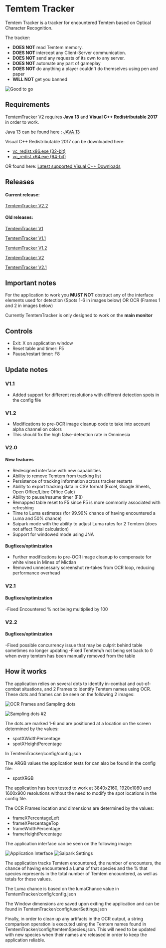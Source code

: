 # Temtem Tracker

Temtem Tracker is a tracker for encountered Temtem based on Optical Character Recognition. 

The tracker: 
* **DOES NOT** read Temtem memory. 
* **DOES NOT** intercept any Client-Server communication. 
* **DOES NOT** send any requests of its own to any server.
* **DOES NOT** automate any part of gameplay
* **DOES NOT** do anything a player couldn't do themselves using pen and paper
* **WILL NOT** get you banned

![Good to go](https://github.com/mculig/TemtemTracker/blob/master/Images/good2go.PNG)

## Requirements

TemtemTracker V2 requires **Java 13**  and **Visual C++ Redistributable 2017** in order to work. 

Java 13 can be found here : [JAVA 13](https://www.oracle.com/java/technologies/javase-jdk13-downloads.html)

Visual C++ Redistributable 2017 can be downloaded here: 

- [vc_redist.x86.exe (32-bit)](https://aka.ms/vs/16/release/vc_redist.x86.exe)
- [vc_redist.x64.exe (64-bit)](https://aka.ms/vs/16/release/vc_redist.x64.exe) 

OR found here: [Latest supported Visual C++ Downloads](https://support.microsoft.com/en-us/help/2977003/the-latest-supported-visual-c-downloads)

## Releases

#### Current release:

[TemtemTracker V2.2](https://github.com/mculig/TemtemTracker/releases/download/V2.2/TemtemTracker_v2.2.rar)

#### Old releases:

[TemtemTracker V1](https://github.com/mculig/TemtemTracker/releases/download/v1.0/TemtemTracker_v1.rar)

[TemtemTracker V1.1](https://github.com/mculig/TemtemTracker/releases/download/v1.1/TemtemTracker_v1.1.rar)

[TemtemTracker V1.2](https://github.com/mculig/TemtemTracker/releases/download/V1.2/TemtemTracker_v1.2.rar)

[TemtemTracker V2](https://github.com/mculig/TemtemTracker/releases/download/V2.0/TemtemTracker_v2.0.rar)

[TemtemTracker V2.1](https://github.com/mculig/TemtemTracker/releases/download/V2.1/TemtemTracker_v2.1.rar)

## Important notes

For the application to work you **MUST NOT** obstruct any of the interface elements used for detection (Spots 1-6 in images below) OR OCR (Frames 1 and 2 in images below)

Currently TemtemTracker is only designed to work on the **main monitor**

## Controls

* Exit: X on application window
* Reset table and timer: F5
* Pause/restart timer: F8

## Update notes

### V1.1

- Added support for different resolutions with different detection spots in the config file

### V1.2

- Modifications to pre-OCR image cleanup code to take into account alpha channel on colors
- This should fix the high false-detection rate in Omninesia

### V2.0

#### New features

- Redesigned interface with new capabilities
- Ability to remove Temtem from tracking list
- Persistence of tracking information across tracker restarts
- Ability to export tracking data in CSV format (Excel, Google Sheets, Open Office/Libre Office Calc)
- Ability to pause/resume timer (F8)
- Remapped table reset to F5 since F5 is more commonly associated with refreshing
- Time to Luma estimates (for 99.99% chance of having encountered a Luma and 50% chance)
- Saipark mode with the ability to adjust Luma rates for 2 Temtem (does not affect Total calculation)
- Support for windowed mode using JNA

#### Bugfixes/optimization

- Further modifications to pre-OCR image cleanup to compensate for white vines in Mines of Mictlan
- Removed unnecessary screenshot re-takes from OCR loop, reducing performance overhead


### V2.1

#### Bugfixes/optimization

-Fixed Encountered % not being multiplied by 100

### V2.2

#### Bugfixes/optimization

-Fixed possible concurrency issue that may be culprit behind table sometimes no longer updating
-Fixed Temtem/h not being set back to 0 when every temtem has been manually removed from the table

## How it works

The application relies on several dots to identify in-combat and out-of-combat situations, and 2 Frames to identify Temtem names using OCR. These dots and frames can be seen on the following 2 images:

![OCR Frames and Sampling dots](https://github.com/mculig/TemtemTracker/blob/master/Images/OCR%20Frames%20and%20Sampling%20Dots.png)

![Sampling dots #2](https://github.com/mculig/TemtemTracker/blob/master/Images/Sampling%20Dots.png)

The dots are marked 1-6 and are positioned at a location on the screen determined by the values:

* spotXWidthPercentage
* spotXHeightPercentage

In TemtemTracker/config/config.json

The ARGB values the application tests for can also be found in the config file:

* spotXRGB

The application has been tested to work at 3840x2160, 1920x1080 and 1600x900 resolutions without the need to modify the spot locations in the config file.

The OCR Frames location and dimensions are determined by the values:

* frameXPercentageLeft
* frameXPercentageTop
* frameWidthPercentage
* frameHeightPercentage

The application interface can be seen on the following image: 

![Application Interface](https://github.com/mculig/TemtemTracker/blob/master/Images/window.png)
![Saipark Settings](https://github.com/mculig/TemtemTracker/blob/master/Images/saiparkSettingsWindow.PNG)

The application tracks Temtem encountered, the number of encounters, the chance of having encountered a Luma of that species and the % that species represents in the total number of Temtem encountered, as well as totals for these values.

The Luma chance is based on the lumaChance value in TemtemTracker/config/config.json

The Window dimensions are saved upon exiting the application and can be found in TemtemTracker/config/userSettings.json

Finally, in order to clean up any artifacts in the OCR output, a string comparison operation is executed using the Temtem names found in TemtemTracker/config/temtemSpecies.json. This will need to be updated with new species when their names are released in order to keep the application reliable.


